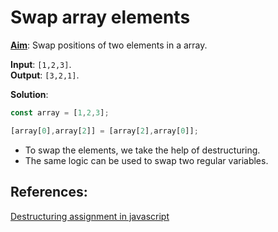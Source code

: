# Swap array elements

**<u>Aim</u>**: Swap positions of two elements in a array.

**Input**: `[1,2,3]`. <br>
**Output**: `[3,2,1]`.

**Solution**: 
```js
const array = [1,2,3];

[array[0],array[2]] = [array[2],array[0]];
```
- To swap the elements, we take the help of destructuring. 
- The same logic can be used to swap two regular variables. 

## References:

[Destructuring assignment in javascript](https://developer.mozilla.org/en-US/docs/Web/JavaScript/Reference/Operators/Destructuring_assignment)
